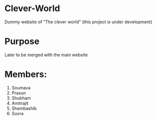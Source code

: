 # Clever-World
Dummy website of "The clever world" (this project is under development)

# Purpose
Later to be merged with the main website

# Members:
  1. Soumava
  2. Prasun 
  3. Shubham
  4. Amitrajit
  5. Shambashib
  6. Suvra
